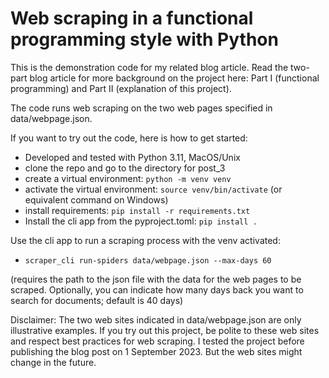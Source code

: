 # Web scraping in a functional programming style with Python

This is the demonstration code for my related blog article. Read the
two-part blog article for more background on the project here: Part I (functional
programming) and Part II (explanation of this project).

The code runs web scraping on the two web pages specified in data/webpage.json.

If you want to try out the code, here is how to get started:

- Developed and tested with Python 3.11, MacOS/Unix
- clone the repo and go to the directory for post_3
- create a virtual environment: `python -m venv venv`
- activate the virtual environment: `source venv/bin/activate` (or equivalent command on Windows)
- install requirements: `pip install -r requirements.txt`
- Install the cli app from the pyproject.toml: `pip install .`

Use the cli app to run a scraping process with the venv activated:
- `scraper_cli run-spiders data/webpage.json --max-days 60`

(requires the path to the json file with the data for the web pages to be scraped.
Optionally, you can indicate how many days back you want to search for documents;
default is 40 days)

Disclaimer: The two web sites indicated in data/webpage.json are only
illustrative examples. If you try out this project, be polite to these web
sites and respect best practices for web scraping. I tested the project before
publishing the blog post on 1 September 2023. But the web sites might change in the future.
